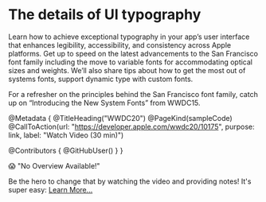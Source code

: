 # The details of UI typography

Learn how to achieve exceptional typography in your app’s user interface that enhances legibility, accessibility, and consistency across Apple platforms. Get up to speed on the latest advancements to the San Francisco font family including the move to variable fonts for accommodating optical sizes and weights. We’ll also share tips about how to get the most out of systems fonts, support dynamic type with custom fonts.

For a refresher on the principles behind the San Francisco font family, catch up on “Introducing the New System Fonts” from WWDC15.

@Metadata {
   @TitleHeading("WWDC20")
   @PageKind(sampleCode)
   @CallToAction(url: "https://developer.apple.com/wwdc20/10175", purpose: link, label: "Watch Video (30 min)")

   @Contributors {
      @GitHubUser(<replace this with your GitHub handle>)
   }
}

😱 "No Overview Available!"

Be the hero to change that by watching the video and providing notes! It's super easy:
 [Learn More…](https://wwdcnotes.github.io/WWDCNotes/documentation/wwdcnotes/contributing)
